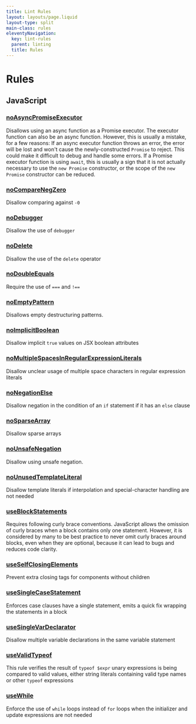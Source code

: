 ```yaml
---
title: Lint Rules
layout: layouts/page.liquid
layout-type: split
main-class: rules
eleventyNavigation:
  key: lint-rules
  parent: linting
  title: Rules
---
```


# Rules

<section>
<h2>JavaScript</h2>
<div class="rule">
<h3 data-toc-exclude id="noAsyncPromiseExecutor">
	<a href="/docs/lint/rules/noAsyncPromiseExecutor">noAsyncPromiseExecutor</a>
	<a class="header-anchor" href="#noAsyncPromiseExecutor"></a>
</h3>
Disallows using an async function as a Promise executor.
The executor function can also be an async function. However, this is usually a mistake, for a few reasons:
If an async executor function throws an error, the error will be lost and won't cause the newly-constructed <code>Promise</code> to reject. This could make it difficult to debug and handle some errors.
If a Promise executor function is using <code>await</code>, this is usually a sign that it is not actually necessary to use the <code>new Promise</code> constructor, or the scope of the <code>new Promise</code> constructor can be reduced.
</div>
<div class="rule">
<h3 data-toc-exclude id="noCompareNegZero">
	<a href="/docs/lint/rules/noCompareNegZero">noCompareNegZero</a>
	<a class="header-anchor" href="#noCompareNegZero"></a>
</h3>
Disallow comparing against <code>-0</code>
</div>
<div class="rule">
<h3 data-toc-exclude id="noDebugger">
	<a href="/docs/lint/rules/noDebugger">noDebugger</a>
	<a class="header-anchor" href="#noDebugger"></a>
</h3>
Disallow the use of <code>debugger</code>
</div>
<div class="rule">
<h3 data-toc-exclude id="noDelete">
	<a href="/docs/lint/rules/noDelete">noDelete</a>
	<a class="header-anchor" href="#noDelete"></a>
</h3>
Disallow the use of the <code>delete</code> operator
</div>
<div class="rule">
<h3 data-toc-exclude id="noDoubleEquals">
	<a href="/docs/lint/rules/noDoubleEquals">noDoubleEquals</a>
	<a class="header-anchor" href="#noDoubleEquals"></a>
</h3>
Require the use of <code>===</code> and <code>!==</code>
</div>
<div class="rule">
<h3 data-toc-exclude id="noEmptyPattern">
	<a href="/docs/lint/rules/noEmptyPattern">noEmptyPattern</a>
	<a class="header-anchor" href="#noEmptyPattern"></a>
</h3>
Disallows empty destructuring patterns.
</div>
<div class="rule">
<h3 data-toc-exclude id="noImplicitBoolean">
	<a href="/docs/lint/rules/noImplicitBoolean">noImplicitBoolean</a>
	<a class="header-anchor" href="#noImplicitBoolean"></a>
</h3>
Disallow implicit <code>true</code> values on JSX boolean attributes
</div>
<div class="rule">
<h3 data-toc-exclude id="noMultipleSpacesInRegularExpressionLiterals">
	<a href="/docs/lint/rules/noMultipleSpacesInRegularExpressionLiterals">noMultipleSpacesInRegularExpressionLiterals</a>
	<a class="header-anchor" href="#noMultipleSpacesInRegularExpressionLiterals"></a>
</h3>
Disallow unclear usage of multiple space characters in regular expression literals
</div>
<div class="rule">
<h3 data-toc-exclude id="noNegationElse">
	<a href="/docs/lint/rules/noNegationElse">noNegationElse</a>
	<a class="header-anchor" href="#noNegationElse"></a>
</h3>
Disallow negation in the condition of an <code>if</code> statement if it has an <code>else</code> clause
</div>
<div class="rule">
<h3 data-toc-exclude id="noSparseArray">
	<a href="/docs/lint/rules/noSparseArray">noSparseArray</a>
	<a class="header-anchor" href="#noSparseArray"></a>
</h3>
Disallow sparse arrays
</div>
<div class="rule">
<h3 data-toc-exclude id="noUnsafeNegation">
	<a href="/docs/lint/rules/noUnsafeNegation">noUnsafeNegation</a>
	<a class="header-anchor" href="#noUnsafeNegation"></a>
</h3>
Disallow using unsafe negation.
</div>
<div class="rule">
<h3 data-toc-exclude id="noUnusedTemplateLiteral">
	<a href="/docs/lint/rules/noUnusedTemplateLiteral">noUnusedTemplateLiteral</a>
	<a class="header-anchor" href="#noUnusedTemplateLiteral"></a>
</h3>
Disallow template literals if interpolation and special-character handling are not needed
</div>
<div class="rule">
<h3 data-toc-exclude id="useBlockStatements">
	<a href="/docs/lint/rules/useBlockStatements">useBlockStatements</a>
	<a class="header-anchor" href="#useBlockStatements"></a>
</h3>
Requires following curly brace conventions.
JavaScript allows the omission of curly braces when a block contains only one statement. However, it is considered by many to be best practice to never omit curly braces around blocks, even when they are optional, because it can lead to bugs and reduces code clarity.
</div>
<div class="rule">
<h3 data-toc-exclude id="useSelfClosingElements">
	<a href="/docs/lint/rules/useSelfClosingElements">useSelfClosingElements</a>
	<a class="header-anchor" href="#useSelfClosingElements"></a>
</h3>
Prevent extra closing tags for components without children
</div>
<div class="rule">
<h3 data-toc-exclude id="useSingleCaseStatement">
	<a href="/docs/lint/rules/useSingleCaseStatement">useSingleCaseStatement</a>
	<a class="header-anchor" href="#useSingleCaseStatement"></a>
</h3>
Enforces case clauses have a single statement, emits a quick fix wrapping
the statements in a block
</div>
<div class="rule">
<h3 data-toc-exclude id="useSingleVarDeclarator">
	<a href="/docs/lint/rules/useSingleVarDeclarator">useSingleVarDeclarator</a>
	<a class="header-anchor" href="#useSingleVarDeclarator"></a>
</h3>
Disallow multiple variable declarations in the same variable statement
</div>
<div class="rule">
<h3 data-toc-exclude id="useValidTypeof">
	<a href="/docs/lint/rules/useValidTypeof">useValidTypeof</a>
	<a class="header-anchor" href="#useValidTypeof"></a>
</h3>
This rule verifies the result of <code>typeof $expr</code> unary expressions is being
compared to valid values, either string literals containing valid type
names or other <code>typeof</code> expressions
</div>
<div class="rule">
<h3 data-toc-exclude id="useWhile">
	<a href="/docs/lint/rules/useWhile">useWhile</a>
	<a class="header-anchor" href="#useWhile"></a>
</h3>
Enforce the use of <code>while</code> loops instead of <code>for</code> loops when the
initializer and update expressions are not needed
</div>
</section>
